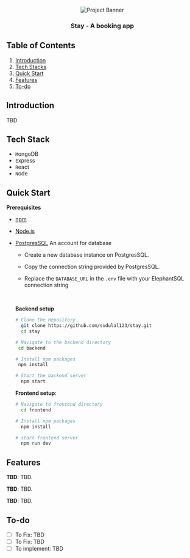 <div align="center">
  <br />
    <a>
      <img src="" alt="Project Banner">
    </a>
  <br />
  <h3 align="center">Stay - A booking app</h3>
</div>

## <a name="table">Table of Contents</a>

1. [Introduction](#introduction)
2. [Tech Stacks](#tech-stacks)
3. [Quick Start](#quick-start)
4. [Features](#features)
5. [To-do](#to-do)

## <a name="introduction"> Introduction </a>

TBD

## <a name="tech-stacks"> Tech Stack </a>

- `M`ongoDB
- `E`xpress
- `R`eact
- `N`ode

## <a name="quick-start"> Quick Start </a>

**Prerequisites**

- [npm](https://www.npmjs.com/)
- [Node.js](https://nodejs.org/en)
- [PostgresSQL](https://www.postgresql.org/) An account for database
  - Create a new database instance on PostgresSQL.
  - Copy the connection string provided by PostgresSQL.

  - Replace the `DATABASE_URL` in the `.env` file with your ElephantSQL connection string

  <br/>

  **Backend setup**

  ```bash
  # Clone the Repository
    git clone https://github.com/sudulal123/stay.git
    cd stay

  # Navigate to the backend directory
   cd backend

  # Install npm packages
   npm install

  # Start the backend server
    npm start
  ```

  **Frontend setup**:

  ```bash
  # Navigate to frontend directory
    cd frontend

  # Install npm packages
    npm install

  # start frontend server
    npm run dev
  ```

## <a name="features"> Features </a>

**TBD**: TBD.

**TBD**: TBD.

**TBD**: TBD.

## <a name="to-do"> To-do </a>

- [ ] To Fix: TBD
- [ ] To Fix: TBD
- [ ] To implement: TBD
